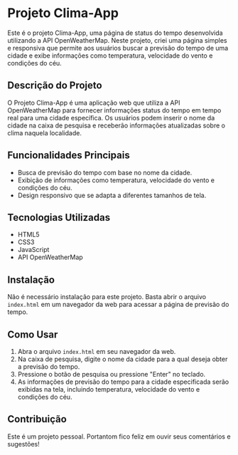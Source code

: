 
# Projeto Clima-App

Este é  o projeto Clima-App, uma página de status do tempo desenvolvida utilizando a API OpenWeatherMap. Neste projeto, criei uma página simples e responsiva que permite aos usuários buscar a previsão do tempo de uma cidade e exibe informações como temperatura, velocidade do vento e condições do céu.



## Descrição do Projeto

O Projeto Clima-App é uma aplicação web que utiliza a API OpenWeatherMap para fornecer informações status do tempo em tempo real para uma cidade específica. Os usuários podem inserir o nome da cidade na caixa de pesquisa e receberão informações atualizadas sobre o clima naquela localidade.

## Funcionalidades Principais

- Busca de previsão do tempo com base no nome da cidade.
- Exibição de informações como temperatura, velocidade do vento e condições do céu.
- Design responsivo que se adapta a diferentes tamanhos de tela.

## Tecnologias Utilizadas

- HTML5
- CSS3
- JavaScript
- API OpenWeatherMap

## Instalação

Não é necessário instalação para este projeto. Basta abrir o arquivo `index.html` em um navegador da web para acessar a página de previsão do tempo.


## Como Usar

1. Abra o arquivo `index.html` em seu navegador da web.
2. Na caixa de pesquisa, digite o nome da cidade para a qual deseja obter a previsão do tempo.
3. Pressione o botão de pesquisa ou pressione "Enter" no teclado.
4. As informações de previsão do tempo para a cidade especificada serão exibidas na tela, incluindo temperatura, velocidade do vento e condições do céu.

## Contribuição

Este é um projeto pessoal. Portantom fico feliz em ouvir seus comentários e sugestões!

